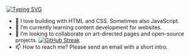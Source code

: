 [![Typing SVG](https://readme-typing-svg.herokuapp.com?font=Poppins&pause=1000&color=FF017E&width=435&lines=Hi%2C+I'm+%40Ariesti;A+repository+by+Lovelli+Fuad)](https://git.io/typing-svg)
- 👀 I love building with HTML and CSS. Sometimes also JavaScript. 
- 🌱 I’m currently learning content development for websites.
- 💞️ I’m looking to collaborate on art-directed pages and open-source projects.
<a href="https://git.io/streak-stats"><img src="https://streak-stats.demolab.com?user=ariesti&theme=tokyonight-duo&hide_border=true" alt="GitHub Streak" /></a>
- 📫 How to reach me? Please send an email with a short intro. 

<!---
ariesti/ariesti is a ✨ special ✨ repository because its `README.md` (this file) appears on your GitHub profile.
You can click the Preview link to take a look at your changes.
--->
